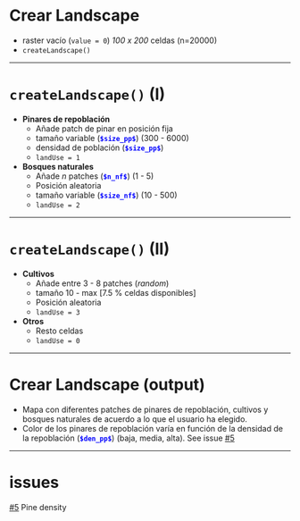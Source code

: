 <!-- $theme: default -->
<!-- page_number: true -->

# Crear Landscape
* raster vacío (`value = 0`) *100 x 200* celdas (n=20000)
* `createLandscape()` 	 
--- 
# `createLandscape()` (I) 
* **Pinares de repoblación**
	* Añade patch de pinar en posición fija
	* tamaño variable (**<font color="blue">`$size_pp$`</font>**) (300 - 6000)
	* densidad de población (**<font color="blue">`$size_pp$`</font>**)
	* `landUse = 1`
* **Bosques naturales**
	* Añade *n* patches (**<font color="blue">`$n_nf$`</font>**) (1 - 5)
	* Posición aleatoria 
	* tamaño variable (**<font color="blue">`$size_nf$`</font>**) (10 - 500)
	* `landUse = 2`
--- 

# `createLandscape()` (II)
* **Cultivos**
	* Añade entre 3 - 8 patches (*random*) 
	* tamaño 10 - max [7.5 % celdas disponibles]
	* Posición aleatoria
	* `landUse = 3`
* **Otros**
	* Resto celdas
	* `landUse = 0` 
--- 
# Crear Landscape (output)
* Mapa con diferentes patches de pinares de repoblación, cultivos y bosques naturales de acuerdo a lo que el usuario ha elegido. 
* Color de los pinares de repoblación varía en función de la densidad de la repoblación (**<font color="blue">`$den_pp$`</font>**) (baja, media, alta). See issue [#5](https://github.com/ajpelu/respine/issues/5) 
--- 


# issues 
[#5](https://github.com/ajpelu/respine/issues/5) Pine density 

